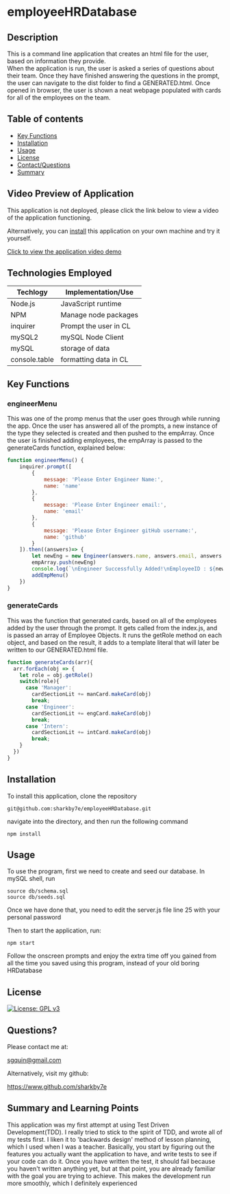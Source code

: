 # employeeHRDatabase

## Description 
This is a command line application that creates an html file for the user, based on information they provide.  
When the application is run, the user is asked a series of questions about their team. Once they have finished 
answering the questions in the prompt, the user can navigate to the dist folder to find a GENERATED.html. Once opened
in browser, the user is shown a neat webpage populated with cards for all of the employees on the team.

## Table of contents
   * [Key Functions](#key-functions)
   * [Installation](#installation)
   * [Usage](#usage)
   * [License](#license)
   * [Contact/Questions](#questions)
   * [Summary](#summary-and-learning-points)
 
## Video Preview of Application 
This application is not deployed, please click the link below to view a video of the application functioning. 

Alternatively, you can [install](#installation) this application on your own machine and try it yourself.  

[Click to view the application video demo](https://drive.google.com/file/d/1CoI5aIWeRFVUyd7YhgFCUymYfin67l5H/view)

## Technologies Employed

| Techlogy                    | Implementation/Use       |
|-----------------------------|--------------------------|
|Node.js                      | JavaScript runtime       |
|NPM                          | Manage node packages     |
|inquirer                     | Prompt the user in CL    |
|mySQL2                       | mySQL Node Client        |
|mySQL                        | storage of data          |
|console.table                | formatting data in CL    |

## Key Functions
### engineerMenu
This was one of the promp menus that the user goes through while running the app. 
Once the user has answered all of the prompts, a new instance of the type they selected is created and then
pushed to the empArray. Once the user is finished adding employees, the empArray is passed to the generateCards function, explained below:

```javascript
function engineerMenu() {
    inquirer.prompt([
        {
            message: 'Please Enter Engineer Name:',
            name: 'name'
        },
        {
            message: 'Please Enter Engineer email:',
            name: 'email'
        },
        {
            message: 'Please Enter Engineer gitHub username:',
            name: 'github'
        }
    ]).then((answers)=> {
        let newEng = new Engineer(answers.name, answers.email, answers.github)
        empArray.push(newEng)
        console.log(`\nEngineer Successfully Added!\nEmployeeID : ${newEng.getID()}\n`)
        addEmpMenu()
    })
}
```

### generateCards

This was the function that generated cards, based on all of the employees added by the user through the prompt. 
It gets called from the index.js, and is passed an array of Employee Objects. It runs the getRole method
on each object, and based on the result, it adds to a template literal that will later be written to our 
GENERATED.html file.

```javascript
function generateCards(arr){
  arr.forEach(obj => {
    let role = obj.getRole()
    switch(role){
      case 'Manager':
        cardSectionLit += manCard.makeCard(obj)
        break;
      case 'Engineer':
        cardSectionLit += engCard.makeCard(obj) 
        break;
      case 'Intern':
        cardSectionLit += intCard.makeCard(obj)
        break;
    }
  })
}
```

## Installation
To install this application, clone the repository 
```
git@github.com:sharkby7e/employeeHRDatabase.git
```
navigate into the directory, and then run the following command 
```
npm install
```

## Usage
To use the program, first we need to create and seed our database. In mySQL shell, run 
```shell
source db/schema.sql 
source db/seeds.sql
```
Once we have done that, you need to edit the server.js file line 25 with your personal password

Then to start the application, run:
```
npm start
```
Follow the onscreen prompts and enjoy the extra time off you gained from all the time you saved using this program, 
instead of your old boring HRDatabase

## License
[![License: GPL v3](https://img.shields.io/badge/License-GPLv3-blue.svg)](https://www.gnu.org/licenses/gpl-3.0)

## Questions?
Please contact me at:

sgquin@gmail.com

Alternatively, visit my github: 

https://www.github.com/sharkby7e

## Summary and Learning Points
This application was my first attempt at using Test Driven Development(TDD). I really tried to stick to the spirit of TDD, and wrote all of my tests
first. I liken it to 'backwards design' method of lesson planning, which I used when I was a teacher. Basically, you start by figuring out
the features you actually want the application to have, and write tests to see if your code can do it. Once you have written the test, it should 
fail because you haven't written anything yet, but at that point, you are already familiar with the goal you are trying to achieve. This makes
the development run more smoothly, which I definitely experienced
